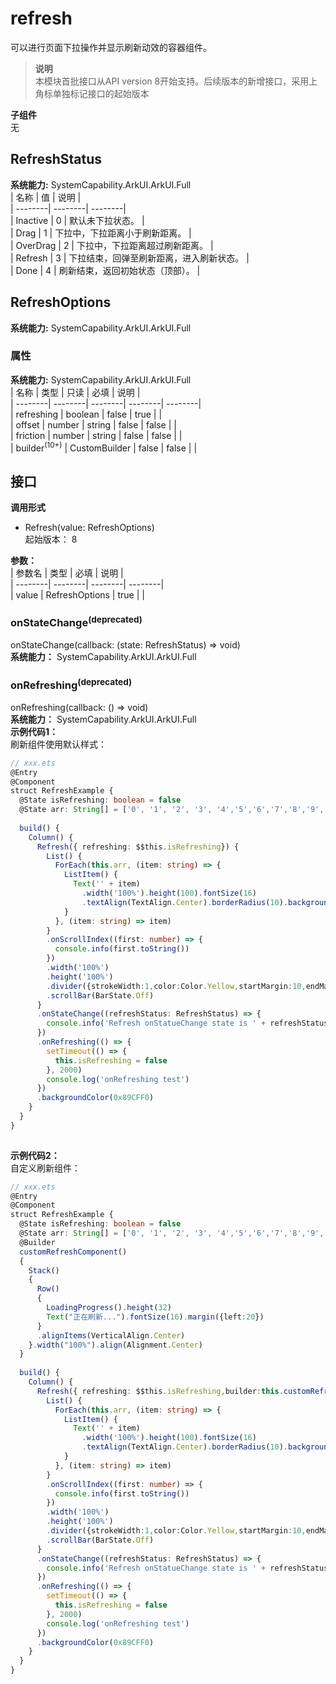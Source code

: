 # refresh    
可以进行页面下拉操作并显示刷新动效的容器组件。  
> **说明**   
>本模块首批接口从API version 8开始支持。后续版本的新增接口，采用上角标单独标记接口的起始版本  
  
 **子组件**   
无  
    
## RefreshStatus    
    
 **系统能力:**  SystemCapability.ArkUI.ArkUI.Full    
| 名称 | 值 | 说明 |  
| --------| --------| --------|  
| Inactive | 0 | 默认未下拉状态。 |  
| Drag | 1 | 下拉中，下拉距离小于刷新距离。 |  
| OverDrag | 2 | 下拉中，下拉距离超过刷新距离。 |  
| Refresh | 3 | 下拉结束，回弹至刷新距离，进入刷新状态。 |  
| Done | 4 | 刷新结束，返回初始状态（顶部）。 |  
    
## RefreshOptions  
 **系统能力:**  SystemCapability.ArkUI.ArkUI.Full    
### 属性    
 **系统能力:**  SystemCapability.ArkUI.ArkUI.Full    
| 名称 | 类型 | 只读 | 必填 | 说明 |  
| --------| --------| --------| --------| --------|  
| refreshing | boolean | false | true |  |  
| offset | number \| string | false | false |  |  
| friction | number \| string | false | false |  |  
| builder<sup>(10+)</sup> | CustomBuilder | false | false |  |  
    
## 接口  
  
  
    
 **调用形式**     
    
- Refresh(value: RefreshOptions)    
起始版本： 8    
    
 **参数：**     
| 参数名 | 类型 | 必填 | 说明 |  
| --------| --------| --------| --------|  
| value | RefreshOptions | true |  |  
    
### onStateChange<sup>(deprecated)</sup>    
onStateChange(callback: (state: RefreshStatus) => void)    
 **系统能力：** SystemCapability.ArkUI.ArkUI.Full    
### onRefreshing<sup>(deprecated)</sup>    
onRefreshing(callback: () => void)    
 **系统能力：** SystemCapability.ArkUI.ArkUI.Full    
 **示例代码1：**   
刷新组件使用默认样式：  
```ts    
// xxx.ets  
@Entry  
@Component  
struct RefreshExample {  
  @State isRefreshing: boolean = false  
  @State arr: String[] = ['0', '1', '2', '3', '4','5','6','7','8','9','10']  
  
  build() {  
    Column() {  
      Refresh({ refreshing: $$this.isRefreshing}) {  
        List() {  
          ForEach(this.arr, (item: string) => {  
            ListItem() {  
              Text('' + item)  
                .width('100%').height(100).fontSize(16)  
                .textAlign(TextAlign.Center).borderRadius(10).backgroundColor(0xFFFFFF)  
            }  
          }, (item: string) => item)  
        }  
        .onScrollIndex((first: number) => {  
          console.info(first.toString())  
        })  
        .width('100%')  
        .height('100%')  
        .divider({strokeWidth:1,color:Color.Yellow,startMargin:10,endMargin:10})  
        .scrollBar(BarState.Off)  
      }  
      .onStateChange((refreshStatus: RefreshStatus) => {  
        console.info('Refresh onStatueChange state is ' + refreshStatus)  
      })  
      .onRefreshing(() => {  
        setTimeout(() => {  
          this.isRefreshing = false  
        }, 2000)  
        console.log('onRefreshing test')  
      })  
      .backgroundColor(0x89CFF0)  
    }  
  }  
}  
    
```    
  
    
 **示例代码2：**   
自定义刷新组件：  
```ts    
// xxx.ets  
@Entry  
@Component  
struct RefreshExample {  
  @State isRefreshing: boolean = false  
  @State arr: String[] = ['0', '1', '2', '3', '4','5','6','7','8','9','10']  
  @Builder  
  customRefreshComponent()  
  {  
    Stack()  
    {  
      Row()  
      {  
        LoadingProgress().height(32)  
        Text("正在刷新...").fontSize(16).margin({left:20})  
      }  
      .alignItems(VerticalAlign.Center)  
    }.width("100%").align(Alignment.Center)  
  }  
  
  build() {  
    Column() {  
      Refresh({ refreshing: $$this.isRefreshing,builder:this.customRefreshComponent()}) {  
        List() {  
          ForEach(this.arr, (item: string) => {  
            ListItem() {  
              Text('' + item)  
                .width('100%').height(100).fontSize(16)  
                .textAlign(TextAlign.Center).borderRadius(10).backgroundColor(0xFFFFFF)  
            }  
          }, (item: string) => item)  
        }  
        .onScrollIndex((first: number) => {  
          console.info(first.toString())  
        })  
        .width('100%')  
        .height('100%')  
        .divider({strokeWidth:1,color:Color.Yellow,startMargin:10,endMargin:10})  
        .scrollBar(BarState.Off)  
      }  
      .onStateChange((refreshStatus: RefreshStatus) => {  
        console.info('Refresh onStatueChange state is ' + refreshStatus)  
      })  
      .onRefreshing(() => {  
        setTimeout(() => {  
          this.isRefreshing = false  
        }, 2000)  
        console.log('onRefreshing test')  
      })  
      .backgroundColor(0x89CFF0)  
    }  
  }  
}  
    
```    
  
